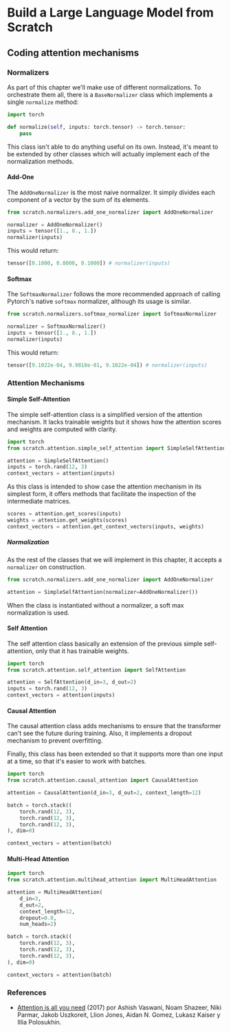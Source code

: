 # Build a Large Language Model from Scratch

## Coding attention mechanisms

### Normalizers

As part of this chapter we'll make use of different normalizations. To orchestrate them all, there is a `BaseNormalizer` class which implements a single `normalize` method:

```python
import torch

def normalize(self, inputs: torch.tensor) -> torch.tensor:
    pass
```

This class isn't able to do anything useful on its own. Instead, it's meant to be extended by other classes which will actually implement each of the normalization methods.

#### Add-One

The `AddOneNormalizer` is the most naive normalizer. It simply divides each component of a vector by the sum of its elements.

```python
from scratch.normalizers.add_one_normalizer import AddOneNormalizer

normalizer = AddOneNormalizer()
inputs = tensor([1., 8., 1.])
normalizer(inputs)
```

This would return:

```python
tensor([0.1000, 0.8000, 0.1000]) # normalizer(inputs)
```

#### Softmax

The `SoftmaxNormalizer` follows the more recommended approach of calling Pytorch's native `softmax` normalizer, although its usage is similar.

```python
from scratch.normalizers.softmax_normalizer import SoftmaxNormalizer

normalizer = SoftmaxNormalizer()
inputs = tensor([1., 8., 1.])
normalizer(inputs)
```

This would return:

```python
tensor([9.1022e-04, 9.9818e-01, 9.1022e-04]) # normalizer(inputs)
```

### Attention Mechanisms

#### Simple Self-Attention

The simple self-attention class is a simplified version of the attention mechanism. It lacks trainable weights but it shows how the attention scores and weights are computed with clarity.

```python
import torch
from scratch.attention.simple_self_attention import SimpleSelfAttention

attention = SimpleSelfAttention()
inputs = torch.rand(12, 3)
context_vectors = attention(inputs)
```

As this class is intended to show case the attention mechanism in its simplest form, it offers methods that facilitate the inspection of the intermediate matrices.

```python
scores = attention.get_scores(inputs)
weights = attention.get_weights(scores)
context_vectors = attention.get_context_vectors(inputs, weights)
```

##### Normalization

As the rest of the classes that we will implement in this chapter, it accepts a `normalizer` on construction.

```python
from scratch.normalizers.add_one_normalizer import AddOneNormalizer

attention = SimpleSelfAttention(normalizer=AddOneNormalizer())
```

When the class is instantiated without a normalizer, a soft max normalization is used.

#### Self Attention

The self attention class basically an extension of the previous simple self-attention, only that it has trainable weights.

```python
import torch
from scratch.attention.self_attention import SelfAttention

attention = SelfAttention(d_in=3, d_out=2)
inputs = torch.rand(12, 3)
context_vectors = attention(inputs)
```

#### Causal Attention

The causal attention class adds mechanisms to ensure that the transformer can't see the future during training. Also, it implements a dropout mechanism to prevent overfitting.

Finally, this class has been extended so that it supports more than one input at a time, so that it's easier to work with batches.

```python
import torch
from scratch.attention.causal_attention import CausalAttention

attention = CausalAttention(d_in=3, d_out=2, context_length=12)

batch = torch.stack((
    torch.rand(12, 3),
    torch.rand(12, 3),
    torch.rand(12, 3),
), dim=0)

context_vectors = attention(batch)
```

#### Multi-Head Attention

```python
import torch
from scratch.attention.multihead_attention import MultiHeadAttention

attention = MultiHeadAttention(
    d_in=3,
    d_out=2,
    context_length=12,
    dropout=0.0,
    num_heads=2)

batch = torch.stack((
    torch.rand(12, 3),
    torch.rand(12, 3),
    torch.rand(12, 3),
), dim=0)

context_vectors = attention(batch)
```

### References

- [Attention is all you need](https://arxiv.org/abs/1706.03762) (2017) por Ashish Vaswani, Noam Shazeer, Niki Parmar, Jakob Uszkoreit, Llion Jones, Aidan N. Gomez, Lukasz Kaiser y Illia Polosukhin.

